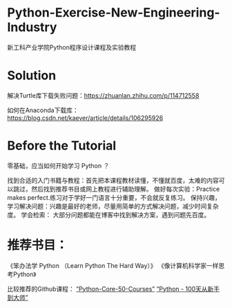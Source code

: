# Python-Exercise-New-Engineering-Industry
新工科产业学院Python程序设计课程及实验教程

# Solution
解决Turtle库下载失败问题：https://zhuanlan.zhihu.com/p/114712558

如何在Anaconda下载库：https://blog.csdn.net/kaever/article/details/106295926

# Before the Tutorial

零基础，应当如何开始学习 Python ？

找到合适的入门书籍与教程：首先把本课程教材读懂，不懂就百度，太难的内容可以跳过，然后找到推荐书目或网上教程进行辅助理解。
做好每次实验：Practice makes perfect.练习对于学好一门语言十分重要，不会就反复练习。
保持兴趣，学习解决问题：兴趣是最好的老师，尽量用简单的方式解决问题，减少时间复杂度。
学会检索： 大部分问题都能在博客中找到解决方案，遇到问题先百度。

# 推荐书目：
《笨办法学 Python （Learn Python The Hard Way）》
《像计算机科学家一样思考Python》

比较推荐的Github课程：
[“Python-Core-50-Courses”](<https://github.com/jackfrued/Python-Core-50-Courses>)
[“Python - 100天从新手到大师”](<https://github.com/jackfrued/Python-100-Days>)
